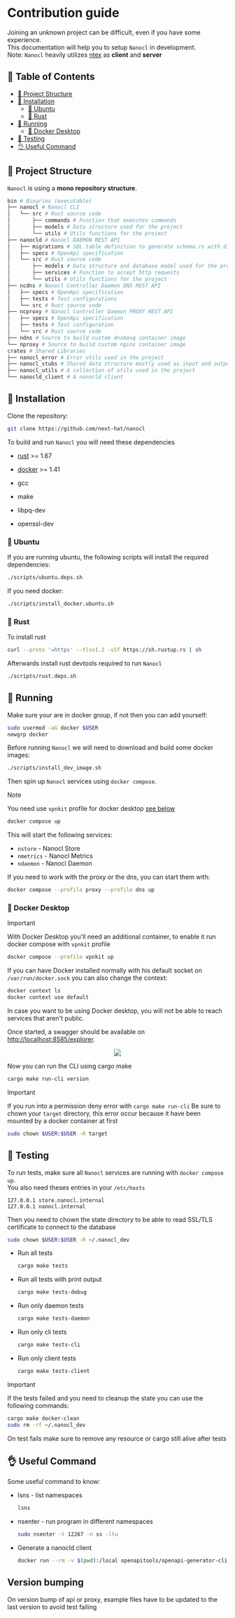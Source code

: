 # Contribution guide

Joining an unknown project can be difficult, even if you have some experience.<br />
This documentation will help you to setup `Nanocl` in development.<br />
Note: `Nanocl` heavily utilizes [ntex](https://ntex.rs) as **client** and **server**

## 📙 Table of Contents

* [📁 Project Structure](#-project-structure)
* [💾 Installation](#-installation)
  * [🐧 Ubuntu](#-ubuntu)
  * [🦀 Rust](#-rust)
* [🏃 Running](#-running)
  * [🐋 Docker Desktop](#-docker-desktop)
* [🧪 Testing](#-testing)
* [👌 Useful Command](#-useful-command)

## 📁 Project Structure

`Nanocl` is using a **mono repository structure**.<br />

```sh
bin # Binaries (executable)
├── nanocl # Nanocl CLI
│   └── src # Rust source code
│       ├── commands # Function that executes commands
│       ├── models # Data structure used for the project
│       └── utils # Utils functions for the project
├── nanocld # Nanocl DAEMON REST API
│   ├── migrations # SQL table definition to generate schema.rs with diesel
│   ├── specs # OpenApi specification
│   └── src # Rust source code
│       ├── models # Data structure and database model used for the project
│       ├── services # Function to accept http requests
│       └── utils # Utils functions for the project
├── ncdns # Nanocl Controller Daemon DNS REST API
│   ├── specs # OpenApi specification
│   ├── tests # Test configurations
│   └── src # Rust source code
├── ncproxy # Nanocl Controller Daemon PROXY REST API
│   ├── specs # OpenApi specification
│   ├── tests # Test configuration
│   └── src # Rust source code
├── ndns # Source to build custom dnsmasq container image
└── nproxy # Source to build custom nginx container image
crates # Shared Libraries
├── nanocl_error # Error utils used in the project
├── nanocl_stubs # Shared data structure mostly used as input and output of the DAEMON
├── nanocl_utils # A collection of utils used in the project
└── nanocld_client # A nanocld client
```

## 💾 Installation

Clone the repository:

```sh
git clone https://github.com/next-hat/nanocl
```

To build and run `Nanocl` you will need these dependencies

* [rust](https://www.rust-lang.org) >= 1.67
* [docker](https://www.docker.com) >= 1.41

* gcc
* make
* libpq-dev
* openssl-dev

### 🐧 Ubuntu

If you are running ubuntu, the following scripts will install the required dependencies:

```sh
./scripts/ubuntu.deps.sh
```

If you need docker:

```sh
./scripts/install_docker.ubuntu.sh
```

### 🦀 Rust

To install rust

```sh
curl --proto '=https' --tlsv1.2 -sSf https://sh.rustup.rs | sh
```

Afterwards install rust devtools required to run `Nanocl`

```sh
./scripts/rust.deps.sh
```

## 🏃 Running

Make sure your are in docker group, if not then you can add yourself:

```sh
sudo usermod -aG docker $USER
newgrp docker
```

Before running `Nanocl` we will need to download and build some docker images:

```sh
./scripts/install_dev_image.sh
```

Then spin up `Nanocl` services using `docker compose`.

> [!NOTE]
> You need use `vpnkit` profile for docker desktop [see below](#docker-desktop)

```sh
docker compose up
```

This will start the following services:

- `nstore` - Nanocl Store
- `nmetrics` - Nanocl Metrics
- `ndaemon` - Nanocl Daemon

If you need to work with the proxy or the dns, you can start them with:

```sh
docker compose --profile proxy --profile dns up
```

### 🐋 Docker Desktop

> [!IMPORTANT]
> With Docker Desktop you'll need an additional container, to enable it run docker compose with `vpnkit` profile
> ```sh
> docker compose --profile vpnkit up
> ```

If you can have Docker installed normally with his default socket on `/var/run/docker.sock` you can also change the context:

```sh
docker context ls
docker context use default
```

In case you want to be using Docker desktop, you will not be able to reach services that aren't public.

Once started, a swagger should be available on [http://localhost:8585/explorer](http://localhost:8585/explorer).

<div align="center">
  <img src="./doc/swagger.png" />
</div>

Now you can run the CLI using cargo make

  ```sh
  cargo make run-cli version
  ```

> [!IMPORTANT]
> If you run into a permission deny error with `cargo make run-cli`
> Be sure to chown your `target` directory, this error occur because it have been mounted by a docker container at first
> ```sh
> sudo chown $USER:$USER -R target
> ```

## 🧪 Testing

To run tests, make sure all `Nanocl` services are running with `docker compose up`.<br/>
You also need theses entries in your `/etc/hosts`

```
127.0.0.1 store.nanocl.internal
127.0.0.1 nanocl.internal
```

Then you need to chown the state directory to be able to read SSL/TLS certificate to connect to the database

```sh
sudo chown $USER:$USER -R ~/.nanocl_dev
```

- Run all tests

  ```sh
  cargo make tests
  ```

- Run all tests with print output

  ```sh
  cargo make tests-debug
  ```

- Run only daemon tests

  ```sh
  cargo make tests-daemon
  ```

- Run only cli tests

  ```sh
  cargo make tests-cli
  ```

- Run only client tests
  ```sh
  cargo make tests-client
  ```

> [!IMPORTANT]
> If the tests failed and you need to cleanup the state you can use the following commands:
> ```sh
> cargo make docker-clean
> sudo rm -rf ~/.nanocl_dev
> ```

On test fails make sure to remove any resource or cargo still alive after tests

## 👌 Useful Command

Some useful command to know:

- lsns - list namespaces

  ```sh
  lsns
  ```

- nsenter - run program in different namespaces

  ```sh
  sudo nsenter -t 12267 -n ss -ltu
  ```

- Generate a nanocld client

  ```sh
  docker run --rm -v $(pwd):/local openapitools/openapi-generator-cli generate -g rust -i /local/specs/v1/swagger.json -o /local/client
  ```

## Version bumping

On version bump of api or proxy, example files have to be updated to the last version to avoid test failing
